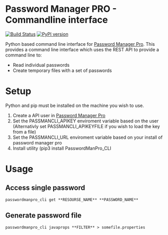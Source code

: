 # Password Manager PRO - Commandline interface

[![Build Status](https://travis-ci.org/rmetcalf9/PasswordManPro_CLI.svg?branch=master)](https://travis-ci.org/rmetcalf9/PasswordManPro_CLI)
[![PyPI version](https://badge.fury.io/py/passwordmanpro_cli.svg)](https://badge.fury.io/py/passwordmanpro_cli)

Python based command line interface for [Password Manager Pro](https://www.manageengine.com/products/passwordmanagerpro/help/restapi.html). This provides a command line interface which uses the REST API to provide a command line to:

 - Read individual passwords
 - Create temporary files with a set of passwords


# Setup

Python and pip must be installed on the machine you wish to use.

 1. Create a API user in [Password Manager Pro](https://www.manageengine.com/products/passwordmanagerpro/help/restapi.html)
 2. Set the PASSMANCLI_APIKEY enviroment variable based on the user (Alternativly set PASSMANCLI_APIKEYFILE if you wish to load the key from a file)
 3. Set the PASSMANCLI_URL enviroment variable based on your install of password manager pro
 4. Install utility (pip3 install PasswordManPro_CLI
 
# Usage

## Access single password

```
passwordmanpro_cli get **RESOURSE_NAME** **PASSWORD_NAME**
```

## Generate password file

```
passwordmanpro_cli javaprops **FILTER** > somefile.properties
```

